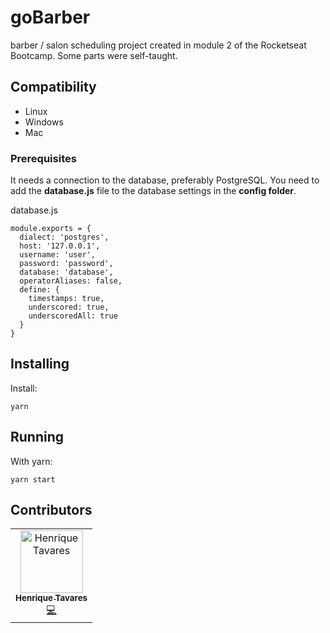 # goBarber

barber / salon scheduling project created in module 2 of the Rocketseat Bootcamp. Some parts were self-taught.

## Compatibility

- Linux
- Windows
- Mac

### Prerequisites

It needs a connection to the database, preferably PostgreSQL. You need to add the <b>database.js</b> file to the database settings in the <b>config folder</b>.

database.js
```
module.exports = {
  dialect: 'postgres',
  host: '127.0.0.1',
  username: 'user',
  password: 'password',
  database: 'database',
  operatorAliases: false,
  define: {
    timestamps: true,
    underscored: true,
    underscoredAll: true
  }
}

```

## Installing

Install:

    yarn

## Running

With yarn:

    yarn start

## Contributors

<!-- ALL-CONTRIBUTORS-LIST:START - Do not remove or modify this section -->
<!-- prettier-ignore -->
<table>
  <tr>
    <td align="center">
      <a href="http://tavareshenrique.github.io">
        <img src="https://avatars1.githubusercontent.com/u/27022914?v=4" width="100px;" alt="Henrique Tavares"/>
        <br />
        <sub>
          <b>Henrique Tavares</b>
        </sub>
       </a>
       <br />
       <a href="https://github.com/tavareshenrique/app-gobarber/commits?author=tavareshenrique" title="Code">💻</a>
    </td>
  </tr>
</table>
